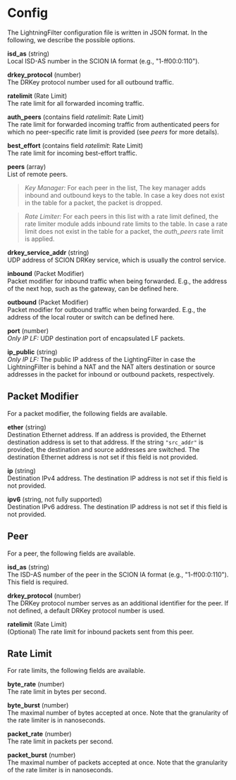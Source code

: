 # Config

The LightningFilter configuration file is written in JSON format. In the following, we describe the possible options.

**isd_as** (string)  
Local ISD-AS number in the SCION IA format (e.g., "1-ff00:0:110").

**drkey_protocol** (number)  
The DRKey protocol number used for all outbound traffic.

**ratelimit** (Rate Limit)  
The rate limit for all forwarded incoming traffic.

**auth_peers** (contains field *ratelimit*: Rate Limit)  
The rate limit for forwarded incoming traffic from authenticated peers for which no peer-specific rate limit is provided (see *peers* for more details).

**best_effort** (contains field *ratelimit*: Rate Limit)  
The rate limit for incoming best-effort traffic.

**peers** (array)  
List of remote peers.

> *Key Manager:* For each peer in the list, The key manager adds inbound and outbound keys to the table. In case a key does not exist in the table for a packet, the packet is dropped.

> *Rate Limiter:* For each peers in this list with a rate limit defined, the rate limiter module adds inbound rate limits to the table. In case a rate limit does not exist in the table for a packet, the *auth_peers* rate limit is applied.

**drkey_service_addr** (string)  
UDP address of SCION DRKey service, which is usually the control service.

**inbound** (Packet Modifier)  
Packet modifier for inbound traffic when being forwarded. E.g., the address of the next hop, such as the gateway, can be defined here.

**outbound** (Packet Modifier)  
Packet modifier for outbound traffic when being forwarded. E.g., the address of the local router or switch can be defined here.

**port** (number)  
*Only IP LF:* UDP destination port of encapsulated LF packets.

**ip_public** (string)  
*Only IP LF:* The public IP address of the LightingFilter in case the LightningFilter is behind a NAT and the NAT alters destination or source addresses in the packet for inbound or outbound packets, respectively.

## Packet Modifier
For a packet modifier, the following fields are available.

**ether** (string)  
Destination Ethernet address.
If an address is provided, the Ethernet destination address is set to that address.
If the string `"src_addr"` is provided, the destination and source addresses are switched.
The destination Ethernet address is not set if this field is not provided.

**ip** (string)  
Destination IPv4 address. The destination IP address is not set if this field is not provided.

**ipv6** (string, not fully supported)  
Destination IPv6 address. The destination IP address is not set if this field is not provided.

## Peer
For a peer, the following fields are available.

**isd_as** (string)  
The ISD-AS number of the peer in the SCION IA format (e.g., "1-ff00:0:110"). This field is required.

**drkey_protocol** (number)  
The DRKey protocol number serves as an additional identifier for the peer. If not defined, a default DRKey protocol number is used.

**ratelimit** (Rate Limit)  
(Optional) The rate limit for inbound packets sent from this peer.

## Rate Limit
For rate limits, the following fields are available.

**byte_rate** (number)  
The rate limit in bytes per second.

**byte_burst** (number)  
The maximal number of bytes accepted at once. Note that the granularity of the rate limiter is in nanoseconds.

**packet_rate** (number)  
The rate limit in packets per second.

**packet_burst** (number)  
The maximal number of packets accepted at once. Note that the granularity of the rate limiter is in nanoseconds.
